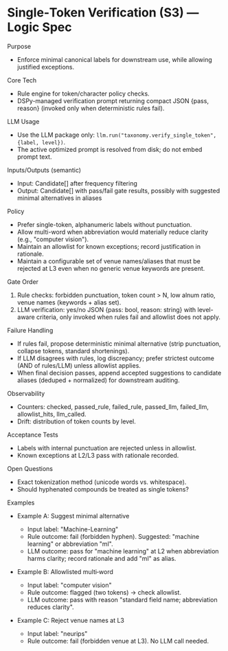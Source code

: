 # Single‑Token Verification (S3) — Logic Spec

Purpose
- Enforce minimal canonical labels for downstream use, while allowing justified exceptions.

Core Tech
- Rule engine for token/character policy checks.
- DSPy-managed verification prompt returning compact JSON {pass, reason} (invoked only when deterministic rules fail).

LLM Usage
- Use the LLM package only: `llm.run("taxonomy.verify_single_token", {label, level})`.
- The active optimized prompt is resolved from disk; do not embed prompt text.

Inputs/Outputs (semantic)
- Input: Candidate[] after frequency filtering
- Output: Candidate[] with pass/fail gate results, possibly with suggested minimal alternatives in aliases

Policy
- Prefer single-token, alphanumeric labels without punctuation.
- Allow multi-word when abbreviation would materially reduce clarity (e.g., "computer vision").
- Maintain an allowlist for known exceptions; record justification in rationale.
- Maintain a configurable set of venue names/aliases that must be rejected at L3 even when no generic venue keywords are present.

Gate Order
1) Rule checks: forbidden punctuation, token count > N, low alnum ratio, venue names (keywords + alias set).
2) LLM verification: yes/no JSON {pass: bool, reason: string} with level-aware criteria, only invoked when rules fail and allowlist does not apply.

Failure Handling
- If rules fail, propose deterministic minimal alternative (strip punctuation, collapse tokens, standard shortenings).
- If LLM disagrees with rules, log discrepancy; prefer strictest outcome (AND of rules/LLM) unless allowlist applies.
- When final decision passes, append accepted suggestions to candidate aliases (deduped + normalized) for downstream auditing.

Observability
- Counters: checked, passed_rule, failed_rule, passed_llm, failed_llm, allowlist_hits, llm_called.
- Drift: distribution of token counts by level.

Acceptance Tests
- Labels with internal punctuation are rejected unless in allowlist.
- Known exceptions at L2/L3 pass with rationale recorded.

Open Questions
- Exact tokenization method (unicode words vs. whitespace).
- Should hyphenated compounds be treated as single tokens?

Examples
- Example A: Suggest minimal alternative
  - Input label: "Machine-Learning"
  - Rule outcome: fail (forbidden hyphen). Suggested: "machine learning" or abbreviation "ml".
  - LLM outcome: pass for "machine learning" at L2 when abbreviation harms clarity; record rationale and add "ml" as alias.

- Example B: Allowlisted multi‑word
  - Input label: "computer vision"
  - Rule outcome: flagged (two tokens) → check allowlist.
  - LLM outcome: pass with reason "standard field name; abbreviation reduces clarity".

- Example C: Reject venue names at L3
  - Input label: "neurips"
  - Rule outcome: fail (forbidden venue at L3). No LLM call needed.
